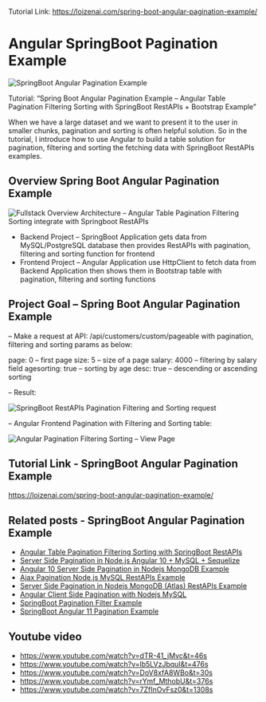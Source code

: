 Tutorial Link: https://loizenai.com/spring-boot-angular-pagination-example/

# Angular SpringBoot Pagination Example

![SpringBoot Angular Pagination Example](https://loizenai.com/wp-content/uploads/2020/12/Angular-SpringBoot-Pagination-Example.png)

Tutorial: “Spring Boot Angular Pagination Example – Angular Table Pagination Filtering Sorting with SpringBoot RestAPIs + Bootstrap Example”

When we have a large dataset and we want to present it to the user in smaller chunks, pagination and sorting is often helpful solution. So in the tutorial, I introduce how to use Angular to build a table solution for pagination, filtering and sorting the fetching data with SpringBoot RestAPIs examples.

## Overview Spring Boot Angular Pagination Example

![Fullstack Overview Architecture – Angular Table Pagination Filtering Sorting integrate with Springboot RestAPIs](https://loizenai.com/wp-content/uploads/2020/07/Fullstack-Overview-Architecture-Angular-Table-Pagination-Filtering-Sorting-integrate-with-Springboot-RestAPIs.png)

- Backend Project – SpringBoot Application gets data from MySQL/PostgreSQL database then provides RestAPIs with pagination, filtering and sorting function for frontend
- Frontend Project – Angular Application use HttpClient to fetch data from Backend Application then shows them in Bootstrap table with pagination, filtering and sorting functions

## Project Goal – Spring Boot Angular Pagination Example

– Make a request at API: /api/customers/custom/pageable with pagination, filtering and sorting params as below:

page: 0 – first page
size: 5 – size of a page
salary: 4000 – filtering by salary field
agesorting: true – sorting by age
desc: true – descending or ascending sorting

– Result:

![SpringBoot RestAPIs Pagination Filtering and Sorting request](https://loizenai.com/wp-content/uploads/2020/07/SpringBoot-RestAPIs-Pagination-Filtering-and-Sorting-request.png)

– Angular Frontend Pagination with Filtering and Sorting table:

![Angular Pagination Filtering Sorting – View Page](https://loizenai.com/wp-content/uploads/2020/07/Angular-Pagination-Filtering-Sorting-View-Page.png)

## Tutorial Link - SpringBoot Angular Pagination Example

https://loizenai.com/spring-boot-angular-pagination-example/

## Related posts - SpringBoot Angular Pagination Example

- [Angular Table Pagination Filtering Sorting with SpringBoot RestAPIs](https://loizenai.com/build-angular-table-pagination-filtering-sorting-with-springboot-restapis-example-tutorial/)
- [Server Side Pagination in Node.js Angular 10 + MySQL + Sequelize](https://loizenai.com/server-side-pagination-in-node-js-angular-10-mysql-sequelize/)
- [Angular 10 Server Side Pagination in Nodejs MongoDB Example](https://loizenai.com/angular-10-nodejs-mongodb-pagination-example/)
- [Ajax Pagination Node.js MySQL RestAPIs Example](https://loizenai.com/ajax-client-side-pagination-in-nodejs-mysql-restapis-example/)
- [Server Side Pagination in Nodejs MongoDB (Atlas) RestAPIs Example](https://loizenai.com/pagination-nodejs-mongodb-example/)
- [Angular Client Side Pagination with Nodejs MySQL](https://loizenai.com/angular-client-side-pagination-with-nodejs-mysql/)
- [SpringBoot Pagination Filter Example](https://loizenai.com/spring-boot-pagination-filter/)
- [SpringBoot Angular 11 Pagination Example](https://loizenai.com/spring-boot-angular-11-pagination-example/)

## Youtube video

- https://www.youtube.com/watch?v=dTR-41_jMvc&t=46s
- https://www.youtube.com/watch?v=lb5LVzJbquI&t=476s
- https://www.youtube.com/watch?v=DoV8xfA8WBo&t=30s
- https://www.youtube.com/watch?v=rYmf_MthobU&t=376s
- https://www.youtube.com/watch?v=7ZfInOvFsz0&t=1308s

